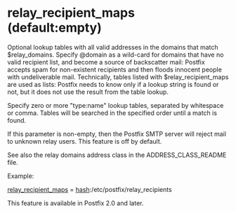 # relay_recipient_maps (default:empty) 

 Optional lookup tables with all valid addresses in the domains
that match $relay_domains. Specify @domain as a wild-card for
domains that have no valid recipient list, and become a source of
backscatter mail: Postfix accepts spam for non-existent recipients
and then floods innocent people with undeliverable mail.  Technically,
tables
listed with $relay_recipient_maps are used as lists: Postfix needs
to know only if a lookup string is found or not, but it does not
use the result from the table lookup.  


Specify zero or more "type:name" lookup tables, separated by
whitespace or comma. Tables will be searched in the specified order
until a match is found.



If this parameter is non-empty, then the Postfix SMTP server will reject
mail to unknown relay users. This feature is off by default.



See also the relay domains address class in the ADDRESS_CLASS_README
file.



Example:



<a href="postconf.5.html#relay_recipient_maps">relay_recipient_maps</a> = <a href="DATABASE_README.html#types">hash</a>:/etc/postfix/relay_recipients



This feature is available in Postfix 2.0 and later.



